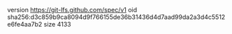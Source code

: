 version https://git-lfs.github.com/spec/v1
oid sha256:d3c859b9ca8094d9f766155de36b31436d4d7aad99da2a3d4c5512e6fe4aa7b2
size 4133
